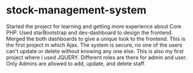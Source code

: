 # stock-management-system

Started the project for learning and getting more experience about Core PHP.
Used starBootstrap and dev-dashboard to design the frontend. 
Merged the both dashboards to give a unique look to the frontend.
This is the first project in which Ajax.
The system is secure, no one of the users can't update or delete without knowing any one else.
This is also my first project where i used JQUERY.
Different roles are there for admin and user.
Only Admins are allowed to add, update, and delete staff.
